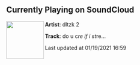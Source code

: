 ## Currently Playing on SoundCloud

[<img align="left" width="100" src="https://i1.sndcdn.com/artworks-cA0tAknOBBEJToRd-TkSUzg-t50x50.jpg">](https://soundcloud.com/dltzk-2/sebii-remix2)

**Artist**: dltzk 2 

**Track**: do u c*re if i st*re...

Last updated at 01/19/2021 16:59
